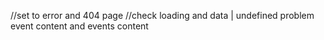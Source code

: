 //set to error and 404 page
//check loading and data | undefined problem event content and events content 